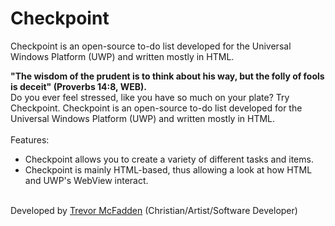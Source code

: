 # Checkpoint
Checkpoint is an open-source to-do list developed for the Universal Windows Platform (UWP) and written mostly in HTML.

<b>"The wisdom of the prudent is to think about his way, but the folly of fools is deceit" (Proverbs 14:8, WEB).</b>
<br>
Do you ever feel stressed, like you have so much on your plate? Try Checkpoint. Checkpoint is an open-source to-do list developed for the Universal Windows Platform (UWP) and written mostly in HTML.
<br>
<br>
Features:
- Checkpoint allows you to create a variety of different tasks and items.
- Checkpoint is mainly HTML-based, thus allowing a look at how HTML and UWP's WebView interact.
<br>
Developed by <a href="https://www.trevormcfadden.com">Trevor McFadden</a> (Christian/Artist/Software Developer)
